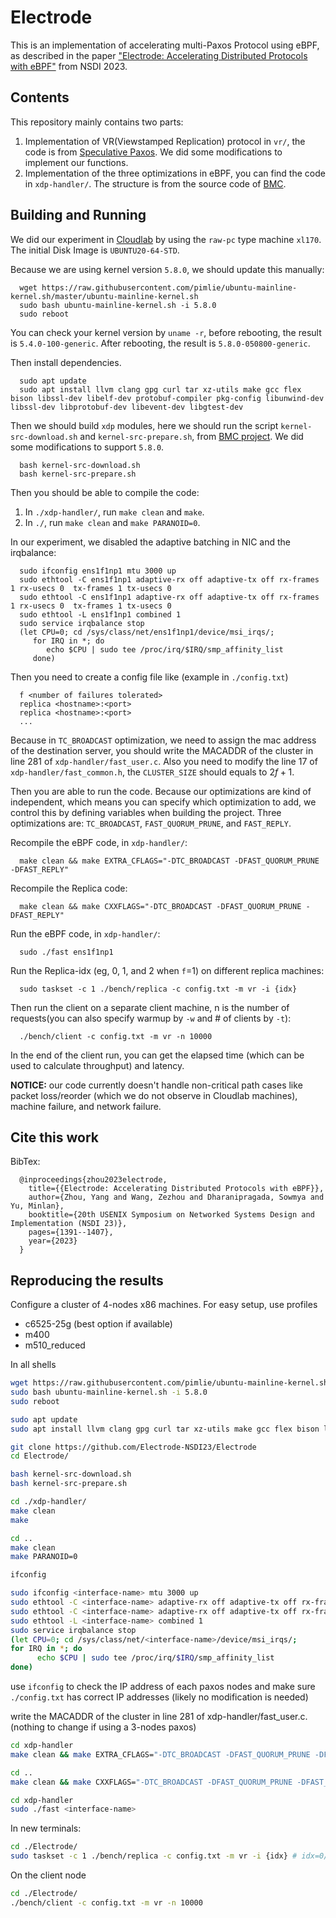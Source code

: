 # Electrode

This is an implementation of accelerating multi-Paxos Protocol using eBPF, as described in the paper ["Electrode: Accelerating Distributed
Protocols with eBPF"](https://www.usenix.org/system/files/nsdi23-zhou.pdf) from NSDI 2023.


## Contents

This repository mainly contains two parts:

1. Implementation of VR(Viewstamped Replication) protocol in `vr/`, the code is from [Speculative Paxos](https://github.com/UWSysLab/specpaxos). We did some modifications to implement our functions.
2. Implementation of the three optimizations in eBPF, you can find the code in `xdp-handler/`. The structure is from the source code of [BMC](https://github.com/Orange-OpenSource/bmc-cache).

## Building and Running

We did our experiment in [Cloudlab](https://cloudlab.us/) by using the `raw-pc` type machine `xl170`. The initial Disk Image is `UBUNTU20-64-STD`. 

Because we are using kernel version `5.8.0`, we should update this manually:

      wget https://raw.githubusercontent.com/pimlie/ubuntu-mainline-kernel.sh/master/ubuntu-mainline-kernel.sh
      sudo bash ubuntu-mainline-kernel.sh -i 5.8.0
      sudo reboot

You can check your kernel version by `uname -r`, before rebooting, the result is `5.4.0-100-generic`. After rebooting, the result is `5.8.0-050800-generic`.

Then install dependencies.
      
      sudo apt update
      sudo apt install llvm clang gpg curl tar xz-utils make gcc flex bison libssl-dev libelf-dev protobuf-compiler pkg-config libunwind-dev libssl-dev libprotobuf-dev libevent-dev libgtest-dev

Then we should build `xdp` modules, here we should run the script `kernel-src-download.sh` and `kernel-src-prepare.sh`, from [BMC project](https://www.usenix.org/conference/nsdi21/presentation/ghigoff). We did some modifications to support `5.8.0`.

      bash kernel-src-download.sh
      bash kernel-src-prepare.sh

Then you should be able to compile the code:

1. In `./xdp-handler/`, run `make clean` and `make`.
2. In `./`, run `make clean` and `make PARANOID=0`.

In our experiment, we disabled the adaptive batching in NIC and the irqbalance:

      sudo ifconfig ens1f1np1 mtu 3000 up
      sudo ethtool -C ens1f1np1 adaptive-rx off adaptive-tx off rx-frames 1 rx-usecs 0  tx-frames 1 tx-usecs 0
      sudo ethtool -C ens1f1np1 adaptive-rx off adaptive-tx off rx-frames 1 rx-usecs 0  tx-frames 1 tx-usecs 0
      sudo ethtool -L ens1f1np1 combined 1
      sudo service irqbalance stop
      (let CPU=0; cd /sys/class/net/ens1f1np1/device/msi_irqs/;
         for IRQ in *; do
            echo $CPU | sudo tee /proc/irq/$IRQ/smp_affinity_list
         done)

Then you need to create a config file like (example in `./config.txt`)

      f <number of failures tolerated>
      replica <hostname>:<port>
      replica <hostname>:<port>
      ...

Because in `TC_BROADCAST` optimization, we need to assign the mac address of the destination server, you should write the MACADDR of the cluster in line 281 of `xdp-handler/fast_user.c`. Also you need to modify the line 17 of `xdp-handler/fast_common.h`, the `CLUSTER_SIZE` should equals to $2f + 1$.

Then you are able to run the code. Because our optimizations are kind of independent, which means you can specify which optimization to add, we control this by defining variables when building the project. Three optimizations are: `TC_BROADCAST`, `FAST_QUORUM_PRUNE`, and `FAST_REPLY`.

Recompile the eBPF code, in `xdp-handler/`:

      make clean && make EXTRA_CFLAGS="-DTC_BROADCAST -DFAST_QUORUM_PRUNE -DFAST_REPLY"

Recompile the Replica code:

      make clean && make CXXFLAGS="-DTC_BROADCAST -DFAST_QUORUM_PRUNE -DFAST_REPLY"

Run the eBPF code, in `xdp-handler/`:

      sudo ./fast ens1f1np1

Run the Replica-idx (eg, 0, 1, and 2 when `f`=1) on different replica machines:

      sudo taskset -c 1 ./bench/replica -c config.txt -m vr -i {idx}

Then run the client on a separate client machine, n is the number of requests(you can also specify warmup by `-w` and # of clients by `-t`):

      ./bench/client -c config.txt -m vr -n 10000

In the end of the client run, you can get the elapsed time (which can be used to calculate throughput) and latency. 

**NOTICE:** our code currently doesn't handle non-critical path cases like packet loss/reorder (which we do not observe in Cloudlab machines), machine failure, and network failure.

## Cite this work
BibTex:

      @inproceedings{zhou2023electrode,
        title={{Electrode: Accelerating Distributed Protocols with eBPF}},
        author={Zhou, Yang and Wang, Zezhou and Dharanipragada, Sowmya and Yu, Minlan},
        booktitle={20th USENIX Symposium on Networked Systems Design and Implementation (NSDI 23)},
        pages={1391--1407},
        year={2023}
      }

## Reproducing the results

Configure a cluster of 4-nodes x86 machines. For easy setup, use profiles
- c6525-25g (best option if available)
- m400
- m510_reduced

In all shells
```bash
wget https://raw.githubusercontent.com/pimlie/ubuntu-mainline-kernel.sh/master/ubuntu-mainline-kernel.sh
sudo bash ubuntu-mainline-kernel.sh -i 5.8.0
sudo reboot

sudo apt update
sudo apt install llvm clang gpg curl tar xz-utils make gcc flex bison libssl-dev libelf-dev protobuf-compiler pkg-config libunwind-dev libssl-dev libprotobuf-dev libevent-dev libgtest-dev

git clone https://github.com/Electrode-NSDI23/Electrode
cd Electrode/

bash kernel-src-download.sh
bash kernel-src-prepare.sh

cd ./xdp-handler/
make clean
make

cd ..
make clean
make PARANOID=0

ifconfig
```

```bash
sudo ifconfig <interface-name> mtu 3000 up
sudo ethtool -C <interface-name> adaptive-rx off adaptive-tx off rx-frames 1 rx-usecs 0  tx-frames 1 tx-usecs 0
sudo ethtool -C <interface-name> adaptive-rx off adaptive-tx off rx-frames 1 rx-usecs 0  tx-frames 1 tx-usecs 0
sudo ethtool -L <interface-name> combined 1
sudo service irqbalance stop
(let CPU=0; cd /sys/class/net/<interface-name>/device/msi_irqs/;
for IRQ in *; do
      echo $CPU | sudo tee /proc/irq/$IRQ/smp_affinity_list
done)
```

use `ifconfig` to check the IP address of each paxos nodes and make sure `./config.txt` has correct IP addresses (likely no modification is needed)

write the MACADDR of the cluster in line 281 of xdp-handler/fast_user.c. (nothing to change if using a 3-nodes paxos)

```bash
cd xdp-handler
make clean && make EXTRA_CFLAGS="-DTC_BROADCAST -DFAST_QUORUM_PRUNE -DFAST_REPLY"

cd ..
make clean && make CXXFLAGS="-DTC_BROADCAST -DFAST_QUORUM_PRUNE -DFAST_REPLY"

cd xdp-handler
sudo ./fast <interface-name>
```

In new terminals:

```bash
cd ./Electrode/
sudo taskset -c 1 ./bench/replica -c config.txt -m vr -i {idx} # idx=0/1/2 when f=1
```

On the client node
```bash
cd ./Electrode/
./bench/client -c config.txt -m vr -n 10000
```